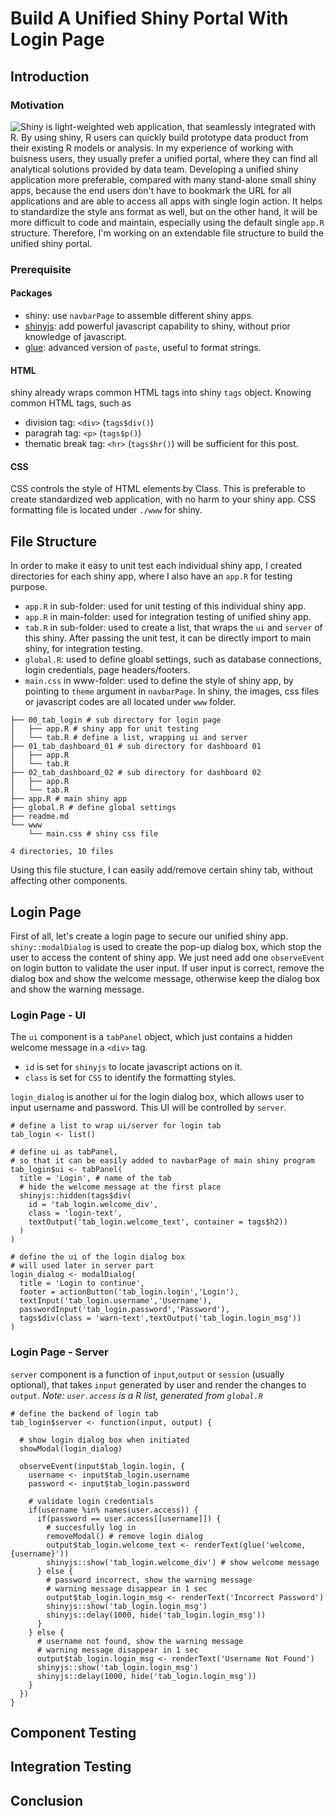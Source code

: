 # Build A Unified Shiny Portal With Login Page

## Introduction

### Motivation
![Shiny](https://shiny.rstudio.com/) is light-weighted web application, that seamlessly integrated with R. By using shiny, R users can quickly build prototype data product from their existing R models or analysis. In my experience of working with buisness users, they usually prefer a unified portal, where they can find all analytical solutions provided by data team. Developing a unified shiny application more preferable, compared with many stand-alone small shiny apps, because the end users don't have to bookmark the URL for all applications and are able to access all apps with single login action. It helps to standardize the style ans format as well, but on the other hand, it will be more difficult to code and maintain, especially using the default single `app.R` structure. Therefore, I'm working on an extendable file structure to build the unified shiny portal. 

### Prerequisite

#### Packages
* shiny: use `navbarPage` to assemble different shiny apps. 
* [shinyjs](https://github.com/daattali/shinyjs): add powerful javascript capability to shiny, without prior knowledge of javascript.
* [glue](https://github.com/tidyverse/glue): advanced version of `paste`, useful to format strings. 

#### HTML
shiny already wraps common HTML tags into shiny `tags` object. Knowing common HTML tags, such as
* division tag: `<div>` (`tags$div()`)
* paragrah tag: `<p>` (`tags$p()`)
* thematic break tag: `<hr>` (`tags$hr()`)
will be sufficient for this post.

#### CSS
CSS controls the style of HTML elements by Class. This is preferable to create standardized web application, with no harm to your shiny app. CSS formatting file is located under `./www` for shiny. 

## File Structure
In order to make it easy to unit test each individual shiny app, I created directories for each shiny app, where I also have an `app.R` for testing purpose. 

* `app.R` in sub-folder: used for unit testing of this individual shiny app.
* `app.R` in main-folder: used for integration testing of unified shiny app.
* `tab.R` in sub-folder: used to create a list, that wraps the `ui` and `server` of this shiny. After passing the unit test, it can be directly import to main shiny, for integration testing.
* `global.R`: used to define gloabl settings, such as database connections, login credentials, page headers/footers.
* `main.css` in www-folder: used to define the style of shiny app, by pointing to `theme` argument in `navbarPage`. In shiny, the images, css files or javascript codes are all located under `www` folder.

```
├── 00_tab_login # sub directory for login page
│   ├── app.R # shiny app for unit testing
│   └── tab.R # define a list, wrapping ui and server
├── 01_tab_dashboard_01 # sub directory for dashboard 01
│   ├── app.R
│   └── tab.R
├── 02_tab_dashboard_02 # sub directory for dashboard 02
│   ├── app.R
│   └── tab.R
├── app.R # main shiny app
├── global.R # define global settings
├── readme.md
└── www
    └── main.css # shiny css file

4 directories, 10 files
``` 

Using this file stucture, I can easily add/remove certain shiny tab, without affecting other components. 

## Login Page

First of all, let's create a login page to secure our unified shiny app.
`shiny::modalDialog` is used to create the pop-up dialog box, which stop the user to access the content of shiny app. We just need add one `observeEvent` on login button to validate the user input. If user input is correct, remove the dialog box and show the welcome message, otherwise keep the dialog box and show the warning message.

### Login Page - UI
The `ui` component is a `tabPanel` object, which just contains a hidden welcome message in a `<div>` tag. 

* `id` is set for `shinyjs` to locate javascript actions on it. 
* `class` is set for `CSS` to identify the formatting styles.

`login_dialog` is another ui for the login dialog box, which allows user to input username and password.
This UI will be controlled by `server`.

```
# define a list to wrap ui/server for login tab
tab_login <- list() 

# define ui as tabPanel,
# so that it can be easily added to navbarPage of main shiny program
tab_login$ui <- tabPanel(
  title = 'Login', # name of the tab
  # hide the welcome message at the first place
  shinyjs::hidden(tags$div(
    id = 'tab_login.welcome_div',
    class = 'login-text', 
    textOutput('tab_login.welcome_text', container = tags$h2))
  )
)

# define the ui of the login dialog box
# will used later in server part
login_dialog <- modalDialog(
  title = 'Login to continue',
  footer = actionButton('tab_login.login','Login'),
  textInput('tab_login.username','Username'),
  passwordInput('tab_login.password','Password'),
  tags$div(class = 'warn-text',textOutput('tab_login.login_msg'))
)
```

### Login Page - Server

`server` component is a function of `input`,`output` or `session` (usually optional), that takes `input` generated by user and render the changes to `output`.
_Note: `user.access` is a R list, generated from `global.R`_

```
# define the backend of login tab
tab_login$server <- function(input, output) {
  
  # show login dialog box when initiated
  showModal(login_dialog)
  
  observeEvent(input$tab_login.login, {
    username <- input$tab_login.username
    password <- input$tab_login.password
    
    # validate login credentials
    if(username %in% names(user.access)) {
      if(password == user.access[[username]]) {
        # succesfully log in
        removeModal() # remove login dialog
        output$tab_login.welcome_text <- renderText(glue('welcome, {username}'))
        shinyjs::show('tab_login.welcome_div') # show welcome message
      } else {
        # password incorrect, show the warning message
        # warning message disappear in 1 sec
        output$tab_login.login_msg <- renderText('Incorrect Password')
        shinyjs::show('tab_login.login_msg')
        shinyjs::delay(1000, hide('tab_login.login_msg'))
      }
    } else {
      # username not found, show the warning message
      # warning message disappear in 1 sec
      output$tab_login.login_msg <- renderText('Username Not Found')
      shinyjs::show('tab_login.login_msg')
      shinyjs::delay(1000, hide('tab_login.login_msg'))
    }
  })
}
```

## Component Testing

## Integration Testing

## Conclusion